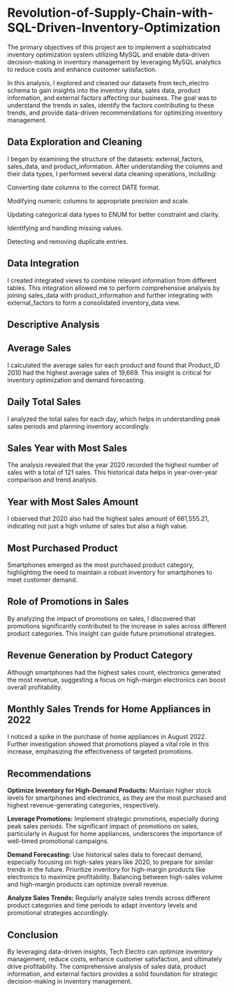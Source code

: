 # Revolution-of-Supply-Chain-with-SQL-Driven-Inventory-Optimization
The primary objectives of this project are to implement a sophisticated inventory optimization system utilizing MySQL and enable data-driven decision-making in inventory management by leveraging MySQL analytics to reduce costs and enhance customer satisfaction.

In this analysis, I explored and cleaned our datasets from tech_electro schema to gain insights into the inventory data, sales data, product information, and external factors affecting our business. The goal was to understand the trends in sales, identify the factors contributing to these trends, and provide data-driven recommendations for optimizing inventory management.

Data Exploration and Cleaning
---
I began by examining the structure of the datasets: external_factors, sales_data, and product_information. After understanding the columns and their data types, I performed several data cleaning operations, including:

Converting date columns to the correct DATE format.

Modifying numeric columns to appropriate precision and scale.

Updating categorical data types to ENUM for better constraint and clarity.

Identifying and handling missing values.

Detecting and removing duplicate entries.

Data Integration
---
I created integrated views to combine relevant information from different tables. This integration allowed me to perform comprehensive analysis by joining sales_data with product_information and further integrating with external_factors to form a consolidated inventory_data view.

Descriptive Analysis
---
Average Sales
---
I calculated the average sales for each product and found that Product_ID 2010 had the highest average sales of 19,669. This insight is critical for inventory optimization and demand forecasting.

Daily Total Sales
---
I analyzed the total sales for each day, which helps in understanding peak sales periods and planning inventory accordingly.

Sales Year with Most Sales
---
The analysis revealed that the year 2020 recorded the highest number of sales with a total of 121 sales. This historical data helps in year-over-year comparison and trend analysis.

Year with Most Sales Amount
---
I observed that 2020 also had the highest sales amount of 661,555.21, indicating not just a high volume of sales but also a high value.

Most Purchased Product
---
Smartphones emerged as the most purchased product category, highlighting the need to maintain a robust inventory for smartphones to meet customer demand.

Role of Promotions in Sales
---
By analyzing the impact of promotions on sales, I discovered that promotions significantly contributed to the increase in sales across different product categories. This insight can guide future promotional strategies.

Revenue Generation by Product Category
---
Although smartphones had the highest sales count, electronics generated the most revenue, suggesting a focus on high-margin electronics can boost overall profitability.

Monthly Sales Trends for Home Appliances in 2022
---
I noticed a spike in the purchase of home appliances in August 2022. Further investigation showed that promotions played a vital role in this increase, emphasizing the effectiveness of targeted promotions.

Recommendations
---
**Optimize Inventory for High-Demand Products:** Maintain higher stock levels for smartphones and electronics, as they are the most purchased and highest revenue-generating categories, respectively.

**Leverage Promotions:** Implement strategic promotions, especially during peak sales periods. The significant impact of promotions on sales, particularly in August for home appliances, underscores the importance of well-timed promotional campaigns.

**Demand Forecasting:** Use historical sales data to forecast demand, especially focusing on high-sales years like 2020, to prepare for similar trends in the future.
Prioritize inventory for high-margin products like electronics to maximize profitability. Balancing between high-sales volume and high-margin products can optimize overall revenue.

**Analyze Sales Trends:** Regularly analyze sales trends across different product categories and time periods to adapt inventory levels and promotional strategies accordingly.

Conclusion
---
By leveraging data-driven insights, Tech Electro can optimize inventory management, reduce costs, enhance customer satisfaction, and ultimately drive profitability. The comprehensive analysis of sales data, product information, and external factors provides a solid foundation for strategic decision-making in inventory management.
